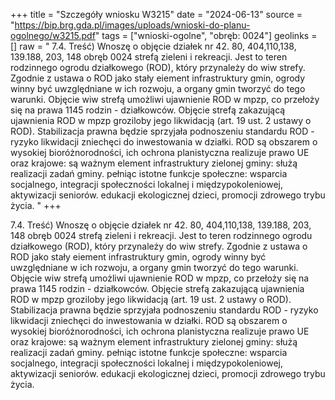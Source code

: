 +++
title = "Szczegóły wniosku W3215"
date = "2024-06-13"
source = "https://bip.brg.gda.pl/images/uploads/wnioski-do-planu-ogolnego/w3215.pdf"
tags = ["wnioski-ogolne", "obręb: 0024"]
geolinks = []
raw = " 7.4. Treść) Wnoszę o objęcie działek nr 42. 80, 404,110,138, 139.188, 203, 148 obręb 0024 strefą zieleni i rekreacji. Jest to teren rodzinnego ogrodu działkowego (ROD), który przynależy do wiw strefy. Zgodnie z ustawa o ROD jako stały eiement infrastruktury gmin, ogrody winny być uwzględniane w ich rozwoju, a organy gmin tworzyć do tego warunki. Objęcie wiw strefą umożliwi ujawnienie ROD w mpzp, co przełoży się na prawa 1145 rodzin - działkowców. Objęcie strefą zakazującą ujawnienia ROD w mpzp groziloby jego likwidacją (art. 19 ust. 2 ustawy o ROD). Stabilizacja prawna będzie sprzyjała podnoszeniu standardu ROD - ryzyko likwidacji zniechęci do inwestowania w działki. ROD są obszarem o wysokiej bioróżnorodności, ich ochrona planistyczna realizuje prawo UE oraz krajowe: są ważnym element infrastruktury zielonej gminy: służą realizacji zadań gminy. pełniąc istotne funkcje społeczne: wsparcia socjalnego, integracji społeczności lokalnej i międzypokoleniowej, aktywizacji seniorów. edukacji ekologicznej dzieci, promocji zdrowego trybu życia. "
+++


7.4. Treść) Wnoszę o objęcie działek nr 42. 80, 404,110,138, 139.188, 203, 148 obręb 0024 strefą zieleni i
rekreacji. Jest to teren rodzinnego ogrodu działkowego (ROD), który przynależy do wiw strefy. Zgodnie
z ustawa o ROD jako stały eiement infrastruktury gmin, ogrody winny być uwzględniane w ich rozwoju,
a organy gmin tworzyć do tego warunki. Objęcie wiw strefą umożliwi ujawnienie ROD w mpzp, co
przełoży się na prawa 1145 rodzin - działkowców. Objęcie strefą zakazującą ujawnienia ROD w mpzp
groziloby jego likwidacją (art. 19 ust. 2 ustawy o ROD). Stabilizacja prawna będzie sprzyjała podnoszeniu
standardu ROD - ryzyko likwidacji zniechęci do inwestowania w działki. ROD są obszarem o wysokiej
bioróżnorodności, ich ochrona planistyczna realizuje prawo UE oraz krajowe: są ważnym element
infrastruktury zielonej gminy: służą realizacji zadań gminy. pełniąc istotne funkcje społeczne: wsparcia
socjalnego, integracji społeczności lokalnej i międzypokoleniowej, aktywizacji seniorów. edukacji
ekologicznej dzieci, promocji zdrowego trybu życia.




